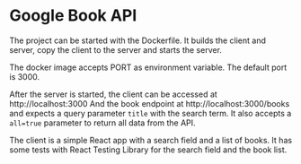 # Google Book API 

The project can be started with the Dockerfile. It builds the client and server, copy the client to the server and starts the server.

The docker image accepts PORT as environment variable. The default port is 3000.

After the server is started, the client can be accessed at http://localhost:3000
And the book endpoint at http://localhost:3000/books and expects a query parameter `title` with the search term. It also accepts a `all=true` parameter to return all data from the API.

The client is a simple React app with a search field and a list of books. It has some tests with React Testing Library for the search field and the book list.
